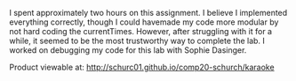 I spent approximately two hours on this assignment. I believe I implemented
everything correctly, though I could havemade my code more modular by not
hard coding the currentTimes. However, after struggling with it for a while,
it seemed to be the most trustworthy way to complete the lab. I worked on
debugging my code for this lab with Sophie Dasinger.

Product viewable at: http://schurc01.github.io/comp20-schurch/karaoke
